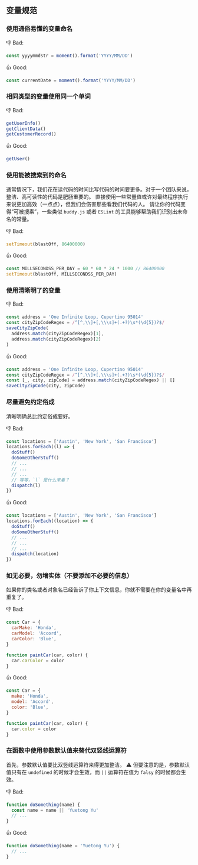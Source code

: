 ## 变量规范

### 使用通俗易懂的变量命名

:-1: Bad:

```js
const yyyymmdstr = moment().format('YYYY/MM/DD')
```

:+1: Good:

```js
const currentDate = moment().format('YYYY/MM/DD')
```

### 相同类型的变量使用同一个单词

:-1: Bad:

```js
getUserInfo()
getClientData()
getCustomerRecord()
```

:+1: Good:

```js
getUser()
```

### 使用能被搜索到的命名

通常情况下，我们花在读代码的时间比写代码的时间要更多。对于一个团队来说，整洁、高可读性的代码是肥肠重要的。
直接使用一些常量值或许对最终程序执行来说更加高效（一点点），但我们会伤害那些看我们代码的人。
请让你的代码变得“可被搜素”，一些类似 `buddy.js` 或者 `ESLint` 的工具能够帮助我们识别出未命名的常量。

:-1: Bad:

```js
setTimeout(blastOff, 86400000)
```

:+1: Good:

```js
const MILLSECONDSS_PER_DAY = 60 * 60 * 24 * 1000 // 86400000
setTimeout(blastOff, MILLSECONDSS_PER_DAY)
```

### 使用清晰明了的变量

:-1: Bad:

```js
const address = 'One Infinite Loop, Cupertino 95014'
const cityZipCodeRegex = /^[^,\\]+[,\\\s]+(.+?)\s*(\d{5})?$/
saveCityZipCode(
  address.match(cityZipCodeRegex)[1],
  address.match(cityZipCodeRegex)[2]
)
```

:+1: Good:

```js
const address = 'One Infinite Loop, Cupertino 95014'
const cityZipCodeRegex = /^[^,\\]+[,\\\s]+(.+?)\s*(\d{5})?$/
const [_, city, zipCode] = address.match(cityZipCodeRegex) || []
saveCityZipCode(city, zipCode)
```

### 尽量避免约定俗成

清晰明确总比约定俗成要好。

:-1: Bad:

```js
const locations = ['Austin', 'New York', 'San Francisco']
locations.forEach((l) => {
  doStuff()
  doSomeOtherStuff()
  // ...
  // ...
  // ...
  // 等等，`l` 是什么来着？
  dispatch(l)
})
```

:+1: Good:

```js
const locations = ['Austin', 'New York', 'San Francisco']
locations.forEach((location) => {
  doStuff()
  doSomeOtherStuff()
  // ...
  // ...
  // ...
  dispatch(location)
})
```

### 如无必要，勿增实体（不要添加不必要的信息）

如果你的类名或者对象名已经告诉了你上下文信息，你就不需要在你的变量名中再重复了。

:-1: Bad:

```js
const Car = {
  carMake: 'Honda',
  carModel: 'Accord',
  carColor: 'Blue',
}

function paintCar(car, color) {
  car.carColor = color
}
```

:+1: Good:

```js
const Car = {
  make: 'Honda',
  model: 'Accord',
  color: 'Blue',
}

function paintCar(car, color) {
  car.color = color
}
```

### 在函数中使用参数默认值来替代双竖线运算符

首先，参数默认值要比双竖线运算符来得更加整洁。
:warning: 但要注意的是，参数默认值只有在 `undefined` 的时候才会生效，而 `||` 运算符在值为 `falsy` 的时候都会生效。

:-1: Bad:

```js
function doSomething(name) {
  const name = name || 'Yuetong Yu'
  // ...
}
```

:+1: Good:

```js
function doSomething(name = 'Yuetong Yu') {
  // ...
}
```
